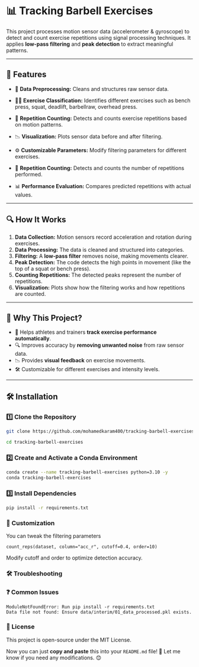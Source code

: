 # 📊 Tracking Barbell Exercises

This project processes motion sensor data (accelerometer & gyroscope) to detect and count exercise repetitions using signal processing techniques. It applies **low-pass filtering** and **peak detection** to extract meaningful patterns.

---

## 🚀 Features
- 📌 **Data Preprocessing:** Cleans and structures raw sensor data.
- 🏋️‍♂️ **Exercise Classification:** Identifies different exercises such as bench press, squat, deadlift, barbellraw, overhead press.
- 🔢 **Repetition Counting:** Detects and counts exercise repetitions based on motion patterns.
- 📉 **Visualization:** Plots sensor data before and after filtering.
- ⚙️ **Customizable Parameters:** Modify filtering parameters for different exercises.

- 🔢 **Repetition Counting:** Detects and counts the number of repetitions performed.
- 📊 **Performance Evaluation:** Compares predicted repetitions with actual values.
---

## 🔍 How It Works

1. **Data Collection:** Motion sensors record acceleration and rotation during exercises.
2. **Data Processing:** The data is cleaned and structured into categories.
3. **Filtering:** A **low-pass filter** removes noise, making movements clearer.
4. **Peak Detection:** The code detects the high points in movement (like the top of a squat or bench press).
5. **Counting Repetitions:** The detected peaks represent the number of repetitions.
6. **Visualization:** Plots show how the filtering works and how repetitions are counted.

---

## 🎯 Why This Project?

- 📌 Helps athletes and trainers **track exercise performance automatically**.
- 🔍 Improves accuracy by **removing unwanted noise** from raw sensor data.
- 📉 Provides **visual feedback** on exercise movements.
- 🛠️ Customizable for different exercises and intensity levels.

---


## 🛠 Installation

### 1️⃣ Clone the Repository
```bash
git clone https://github.com/mohamedkaram400/tracking-barbell-exercises-ml

cd tracking-barbell-exercises
```

### 2️⃣ Create and Activate a Conda Environment

```bash
conda create --name tracking-barbell-exercises python=3.10 -y
conda tracking-barbell-exercises
```

### 3️⃣ Install Dependencies

```bash
pip install -r requirements.txt
```

### 📌 Customization
You can tweak the filtering parameters
```
count_reps(dataset, column="acc_r", cutoff=0.4, order=10)
```
Modify cutoff and order to optimize detection accuracy.

### 🛠 Troubleshooting
### ❓ Common Issues
```
ModuleNotFoundError: Run pip install -r requirements.txt
Data file not found: Ensure data/interim/01_data_processed.pkl exists.
```

### 📜 License
This project is open-source under the MIT License.

Now you can just **copy and paste** this into your `README.md` file! 🚀 Let me know if you need any modifications. 😊

